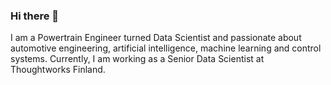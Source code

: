 ### Hi there 👋

I am a Powertrain Engineer turned Data Scientist and passionate about automotive engineering, artificial intelligence, machine learning and control systems.
Currently, I am working as a Senior Data Scientist at Thoughtworks Finland.


<!---
Here are some ideas to get you started:
- 🔭 I’m currently working on ...
- 🌱 I’m currently learning ...
- 👯 I’m looking to collaborate on ...
- 🤔 I’m looking for help with ...
- 💬 Ask me about ...
- 📫 How to reach me: ...
- 😄 Pronouns: ...
- ⚡ Fun fact: ...

ashsne/ashsne is a ✨ special ✨ repository because its `README.md` (this file) appears on your GitHub profile.
You can click the Preview link to take a look at your changes.
--->

